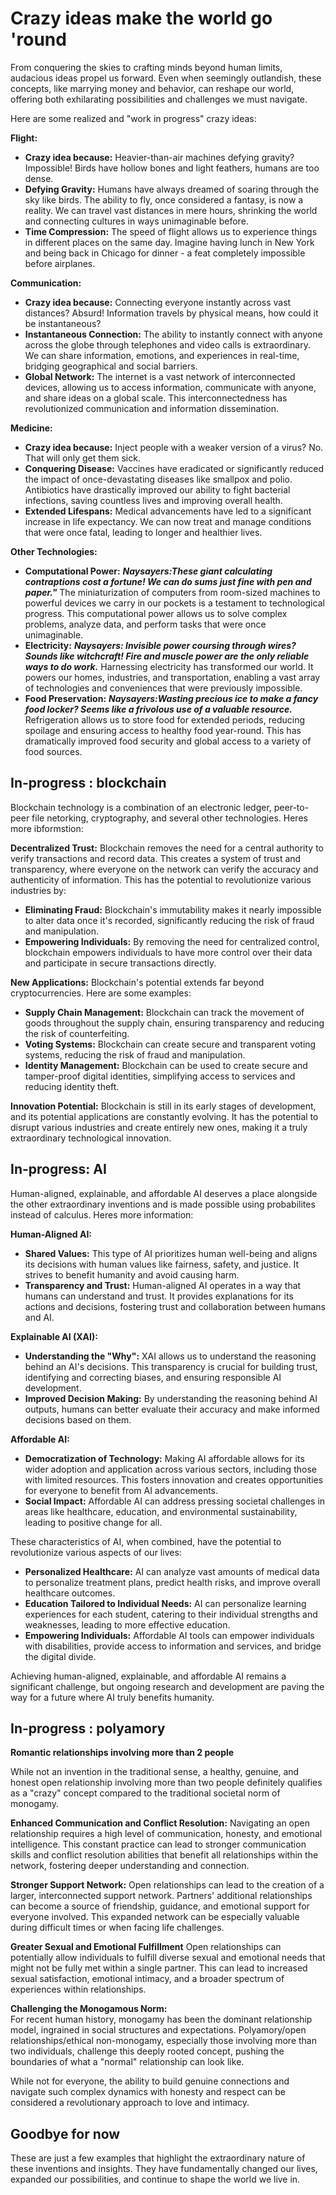 # Crazy ideas make the world go 'round

From conquering the skies to crafting minds beyond human limits, audacious ideas propel us forward. Even when seemingly outlandish, these concepts, like marrying money and behavior, can reshape our world, offering both exhilarating possibilities and challenges we must navigate.

Here are some realized and "work in progress" crazy ideas:

**Flight:**
* **Crazy idea because:**
Heavier-than-air machines defying gravity? Impossible! Birds have hollow bones and light feathers, humans are too dense.
* **Defying Gravity:** Humans have always dreamed of soaring through the sky like birds. The ability to fly, once considered a fantasy, is now a reality. We can travel vast distances in mere hours, shrinking the world and connecting cultures in ways unimaginable before.
* **Time Compression:**  The speed of flight allows us to experience things in different places on the same day. Imagine having lunch in New York and being back in Chicago for dinner - a feat completely impossible before airplanes.

**Communication:**
* **Crazy idea because:**
Connecting everyone instantly across vast distances? Absurd! Information travels by physical means, how could it be instantaneous?
* **Instantaneous Connection:**  The ability to instantly connect with anyone across the globe through telephones and video calls is extraordinary. We can share information, emotions, and experiences in real-time, bridging geographical and social barriers.
* **Global Network:** The internet is a vast network of interconnected devices, allowing us to access information, communicate with anyone, and share ideas on a global scale. This interconnectedness has revolutionized communication and information dissemination.

**Medicine:**
* **Crazy idea because:**
Inject people with a weaker version of a virus? No. That will only get them sick.
* **Conquering Disease:** Vaccines have eradicated or significantly reduced the impact of once-devastating diseases like smallpox and polio. Antibiotics have drastically improved our ability to fight bacterial infections, saving countless lives and improving overall health.
* **Extended Lifespans:** Medical advancements have led to a significant increase in life expectancy. We can now treat and manage conditions that were once fatal, leading to longer and healthier lives.

**Other Technologies:**

* **Computational Power:**   ***Naysayers:These giant calculating contraptions cost a fortune! We can do sums just fine with pen and paper."*** The miniaturization of computers from room-sized machines to powerful devices we carry in our pockets is a testament to technological progress. This computational power allows us to solve complex problems, analyze data, and perform tasks that were once unimaginable.
* **Electricity:**  ***Naysayers:
Invisible power coursing through wires? Sounds like witchcraft! Fire and muscle power are the only reliable ways to do work.***
Harnessing electricity has transformed our world. It powers our homes, industries, and transportation, enabling a vast array of technologies and conveniences that were previously impossible.
* **Food Preservation:**  ***Naysayers:Wasting precious ice to make a fancy food locker? Seems like a frivolous use of a valuable resource.***
Refrigeration allows us to store food for extended periods, reducing spoilage and ensuring access to healthy food year-round. This has dramatically improved food security and global access to a variety of food sources.

## In-progress : blockchain
Blockchain technology is a combination of an electronic ledger, peer-to-peer file netorking, cryptography, and several other technologies. Heres more ibformstion:

**Decentralized Trust:**  Blockchain removes the need for a central authority to verify transactions and record data. This creates a system of trust and transparency, where everyone on the network can verify the accuracy and authenticity of information. This has the potential to revolutionize various industries by:

* **Eliminating Fraud:**  Blockchain's immutability makes it nearly impossible to alter data once it's recorded, significantly reducing the risk of fraud and manipulation.
* **Empowering Individuals:**  By removing the need for centralized control, blockchain empowers individuals to have more control over their data and participate in secure transactions directly.

**New Applications:**  Blockchain's potential extends far beyond cryptocurrencies. Here are some examples:

* **Supply Chain Management:** Blockchain can track the movement of goods throughout the supply chain, ensuring transparency and reducing the risk of counterfeiting.
* **Voting Systems:** Blockchain can create secure and transparent voting systems, reducing the risk of fraud and manipulation.
* **Identity Management:** Blockchain can be used to create secure and tamper-proof digital identities, simplifying access to services and reducing identity theft.

**Innovation Potential:**  Blockchain is still in its early stages of development, and its potential applications are constantly evolving. It has the potential to disrupt various industries and create entirely new ones, making it a truly extraordinary technological innovation.

## In-progress: AI
Human-aligned, explainable, and affordable AI deserves a place alongside the other extraordinary inventions and is made possible using probabilites instead of calculus. Heres more information:

**Human-Aligned AI:**

* **Shared Values:** This type of AI prioritizes human well-being and aligns its decisions with human values like fairness, safety, and justice. It strives to benefit humanity and avoid causing harm.
* **Transparency and Trust:** Human-aligned AI operates in a way that humans can understand and trust. It provides explanations for its actions and decisions, fostering trust and collaboration between humans and AI.

**Explainable AI (XAI):**

* **Understanding the "Why":** XAI allows us to understand the reasoning behind an AI's decisions. This transparency is crucial for building trust, identifying and correcting biases, and ensuring responsible AI development.
* **Improved Decision Making:** By understanding the reasoning behind AI outputs, humans can better evaluate their accuracy and make informed decisions based on them.

**Affordable AI:**

* **Democratization of Technology:** Making AI affordable allows for its wider adoption and application across various sectors, including those with limited resources. This fosters innovation and creates opportunities for everyone to benefit from AI advancements.
* **Social Impact:** Affordable AI can address pressing societal challenges in areas like healthcare, education, and environmental sustainability, leading to positive change for all.

These characteristics of AI, when combined, have the potential to revolutionize various aspects of our lives:

* **Personalized Healthcare:** AI can analyze vast amounts of medical data to personalize treatment plans, predict health risks, and improve overall healthcare outcomes.
* **Education Tailored to Individual Needs:** AI can personalize learning experiences for each student, catering to their individual strengths and weaknesses, leading to more effective education.
* **Empowering Individuals:** Affordable AI tools can empower individuals with disabilities, provide access to information and services, and bridge the digital divide.

Achieving human-aligned, explainable, and affordable AI remains a significant challenge, but ongoing research and development are paving the way for a future where AI truly benefits humanity.

## In-progress : polyamory

**Romantic relationships involving more than 2 people**

While not an invention in the traditional sense, a healthy, genuine, and honest open relationship involving more than two people definitely qualifies as a "crazy" concept compared to the traditional societal norm of monogamy. 

**Enhanced Communication and Conflict Resolution:** 
Navigating an open relationship requires a high level of communication, honesty, and emotional intelligence. This constant practice can lead to stronger communication skills and conflict resolution abilities that benefit all relationships within the network, fostering deeper understanding and connection.

**Stronger Support Network:** 
Open relationships can lead to the creation of a larger, interconnected support network. Partners' additional relationships can become a source of friendship, guidance, and emotional support for everyone involved. This expanded network can be especially valuable during difficult times or when facing life challenges.

**Greater Sexual and Emotional Fulfillment** Open relationships can potentially allow individuals to fulfill diverse sexual and emotional needs that might not be fully met within a single partner. This can lead to increased sexual satisfaction, emotional intimacy, and a broader spectrum of experiences within relationships.

**Challenging the Monogamous Norm:**  
For recent human history, monogamy has been the dominant relationship model, ingrained in social structures and expectations. Polyamory/open relationships/ethical non-monogamy, especially those involving more than two individuals, challenge this deeply rooted concept, pushing the boundaries of what a "normal" relationship can look like.

While not for everyone, the ability to build genuine connections and navigate such complex dynamics with honesty and respect can be considered a revolutionary approach to love and intimacy. 

## Goodbye for now
These are just a few examples that highlight the extraordinary nature of these inventions and insights. They have fundamentally changed our lives, expanded our possibilities, and continue to shape the world we live in. 


